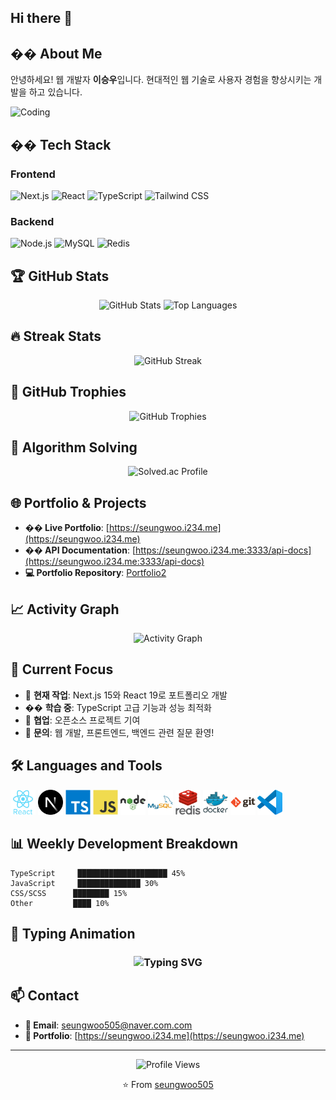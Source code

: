 ## Hi there 👋

## �� About Me
안녕하세요! 웹 개발자 **이승우**입니다.
현대적인 웹 기술로 사용자 경험을 향상시키는 개발을 하고 있습니다.

<img alt="Coding" width="500" src="https://github.com/user-attachments/assets/befd741c-7bc9-469d-91c3-4b75f99162ae">

## �� Tech Stack

### Frontend
![Next.js](https://img.shields.io/badge/Next.js-15-black?style=for-the-badge&logo=next.js)
![React](https://img.shields.io/badge/React-19-blue?style=for-the-badge&logo=react)
![TypeScript](https://img.shields.io/badge/TypeScript-5-blue?style=for-the-badge&logo=typescript)
![Tailwind CSS](https://img.shields.io/badge/Tailwind_CSS-4-38B2AC?style=for-the-badge&logo=tailwind-css)

### Backend
![Node.js](https://img.shields.io/badge/Node.js-Express-green?style=for-the-badge&logo=node.js)
![MySQL](https://img.shields.io/badge/MySQL-MariaDB-orange?style=for-the-badge&logo=mysql)
![Redis](https://img.shields.io/badge/Redis-DC382D?style=for-the-badge&logo=redis)

## 🏆 GitHub Stats

<div align="center">
  <img src="https://github-readme-stats.vercel.app/api?username=seungwoo505&show_icons=true&theme=dark&hide_border=true&count_private=true" alt="GitHub Stats" />
  
  <img src="https://github-readme-stats.vercel.app/api/top-langs/?username=seungwoo505&layout=compact&theme=dark&hide_border=true&langs_count=8" alt="Top Languages" />
</div>

## 🔥 Streak Stats

<div align="center">
  <img src="https://github-readme-streak-stats.herokuapp.com/?user=seungwoo505&theme=dark&hide_border=true" alt="GitHub Streak" />
</div>

## 🏅 GitHub Trophies

<div align="center">
  <img src="https://github-profile-trophy.vercel.app/?username=seungwoo505&theme=darkhub&no-frame=true&row=1&margin-w=15&margin-h=15" alt="GitHub Trophies" />
</div>

## 🧮 Algorithm Solving

<div align="center">
  <!-- Solved.ac 배지 (백준 ID를 실제 ID로 변경하세요) -->
  <img src="http://mazassumnida.wtf/api/v2/generate_badge?boj=zoozoo1302" alt="Solved.ac Profile" />
</div>

## 🌐 Portfolio & Projects

- **�� Live Portfolio**: [https://seungwoo.i234.me](https://seungwoo.i234.me)
- **�� API Documentation**: [https://seungwoo.i234.me:3333/api-docs](https://seungwoo.i234.me:3333/api-docs)
- **💻 Portfolio Repository**: [Portfolio2](https://github.com/seungwoo505/Portfolio2)

## 📈 Activity Graph

<div align="center">
  <img src="https://github-readme-activity-graph.vercel.app/graph?username=seungwoo505&theme=dark&hide_border=true" alt="Activity Graph" />
</div>

## 🎯 Current Focus

- 🔭 **현재 작업**: Next.js 15와 React 19로 포트폴리오 개발
- �� **학습 중**: TypeScript 고급 기능과 성능 최적화
- 👯 **협업**: 오픈소스 프로젝트 기여
- 💬 **문의**: 웹 개발, 프론트엔드, 백엔드 관련 질문 환영!

## 🛠 Languages and Tools

<p align="left">
  <img src="https://raw.githubusercontent.com/devicons/devicon/master/icons/react/react-original-wordmark.svg" alt="react" width="40" height="40"/>
  <img src="https://raw.githubusercontent.com/devicons/devicon/master/icons/nextjs/nextjs-original.svg" alt="nextjs" width="40" height="40"/>
  <img src="https://raw.githubusercontent.com/devicons/devicon/master/icons/typescript/typescript-original.svg" alt="typescript" width="40" height="40"/>
  <img src="https://raw.githubusercontent.com/devicons/devicon/master/icons/javascript/javascript-original.svg" alt="javascript" width="40" height="40"/>
  <img src="https://raw.githubusercontent.com/devicons/devicon/master/icons/nodejs/nodejs-original-wordmark.svg" alt="nodejs" width="40" height="40"/>
  <img src="https://raw.githubusercontent.com/devicons/devicon/master/icons/mysql/mysql-original-wordmark.svg" alt="mysql" width="40" height="40"/>
  <img src="https://raw.githubusercontent.com/devicons/devicon/master/icons/redis/redis-original-wordmark.svg" alt="redis" width="40" height="40"/>
  <img src="https://raw.githubusercontent.com/devicons/devicon/master/icons/docker/docker-original-wordmark.svg" alt="docker" width="40" height="40"/>
  <img src="https://raw.githubusercontent.com/devicons/devicon/master/icons/git/git-original-wordmark.svg" alt="git" width="40" height="40"/>
  <img src="https://raw.githubusercontent.com/devicons/devicon/master/icons/vscode/vscode-original.svg" alt="vscode" width="40" height="40"/>
</p>

## 📊 Weekly Development Breakdown

```text
TypeScript     ████████████████████ 45%
JavaScript     ██████████████ 30%
CSS/SCSS      ████████ 15%
Other         ████ 10%
```

## 🎨 Typing Animation

<h3 align="center">
  <img src="https://readme-typing-svg.herokuapp.com?font=Fira+Code&pause=1000&color=2F81F7&center=true&vCenter=true&width=435&lines=Full+Stack+Developer;Next.js+%26+React+Enthusiast;Always+Learning+New+Things;Building+Modern+Web+Apps" alt="Typing SVG" />
</h3>

## 📫 Contact

- **📧 Email**: seungwoo505@naver.com.com
- **📱 Portfolio**: [https://seungwoo.i234.me](https://seungwoo.i234.me)

---

<div align="center">
  <img src="https://komarev.com/ghpvc/?username=seungwoo505&label=Profile%20views&color=0e75b6&style=flat" alt="Profile Views" />
  
  ⭐ From [seungwoo505](https://github.com/seungwoo505)
</div>
